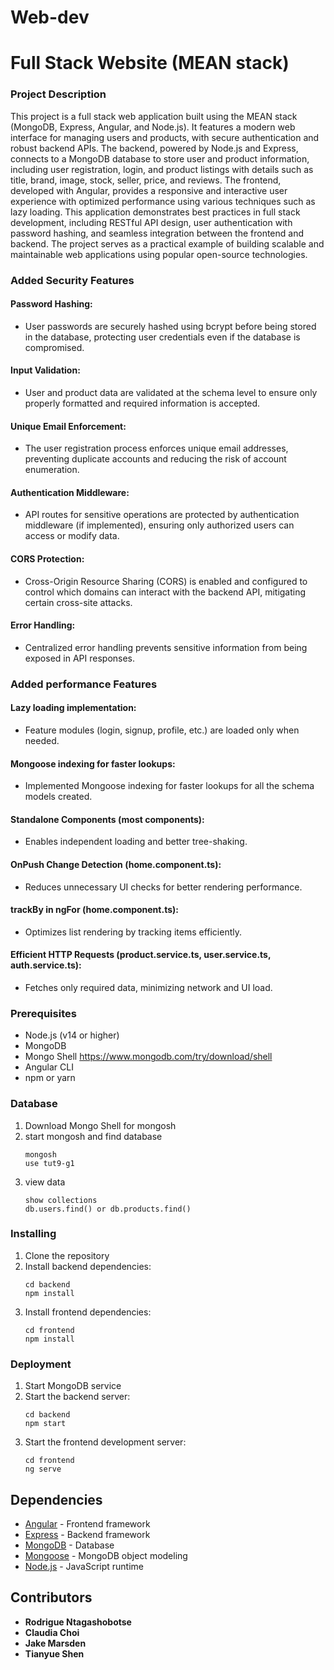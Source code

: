 # Web-dev
# Full Stack Website (MEAN stack)

### Project Description
This project is a full stack web application built using the MEAN stack (MongoDB, Express, Angular, and Node.js). It features a modern web interface for managing users and products, with secure authentication and robust backend APIs. The backend, powered by Node.js and Express, connects to a MongoDB database to store user and product information, including user registration, login, and product listings with details such as title, brand, image, stock, seller, price, and reviews. The frontend, developed with Angular, provides a responsive and interactive user experience with optimized performance using various techniques such as lazy loading. This application demonstrates best practices in full stack development, including RESTful API design, user authentication with password hashing, and seamless integration between the frontend and backend. The project serves as a practical example of building scalable and maintainable web applications using popular open-source technologies.

###  Added Security Features
#### Password Hashing:
- User passwords are securely hashed using bcrypt before being stored in the database, protecting user credentials even if the database is compromised.
#### Input Validation:
- User and product data are validated at the schema level to ensure only properly formatted and required information is accepted.
#### Unique Email Enforcement:
- The user registration process enforces unique email addresses, preventing duplicate accounts and reducing the risk of account enumeration.
#### Authentication Middleware:
- API routes for sensitive operations are protected by authentication middleware (if implemented), ensuring only authorized users can access or modify data.
#### CORS Protection:
- Cross-Origin Resource Sharing (CORS) is enabled and configured to control which domains can interact with the backend API, mitigating certain cross-site attacks.
#### Error Handling:
- Centralized error handling prevents sensitive information from being exposed in API responses.

###  Added performance Features
#### Lazy loading implementation:
- Feature modules (login, signup, profile, etc.) are loaded only when needed.
#### Mongoose indexing for faster lookups:
- Implemented Mongoose indexing for faster lookups for all the schema models created.
#### Standalone Components (most components):
- Enables independent loading and better tree-shaking.
#### OnPush Change Detection (home.component.ts):
- Reduces unnecessary UI checks for better rendering performance.
#### trackBy in ngFor (home.component.ts):
- Optimizes list rendering by tracking items efficiently.
#### Efficient HTTP Requests (product.service.ts, user.service.ts, auth.service.ts):
- Fetches only required data, minimizing network and UI load.


### Prerequisites

- Node.js (v14 or higher)
- MongoDB
- Mongo Shell https://www.mongodb.com/try/download/shell 
- Angular CLI
- npm or yarn

### Database

1. Download Mongo Shell for mongosh
2. start mongosh and find database
   ```
   mongosh
   use tut9-g1
   ```
3. view data
   ```
   show collections
   db.users.find() or db.products.find()
   ```

### Installing

1. Clone the repository
2. Install backend dependencies:
   ```
   cd backend
   npm install
   ```
3. Install frontend dependencies:
   ```
   cd frontend
   npm install
   ```

### Deployment

1. Start MongoDB service
2. Start the backend server:
   ```
   cd backend
   npm start
   ```
3. Start the frontend development server:
   ```
   cd frontend
   ng serve
   ```

## Dependencies

* [Angular](https://angular.io/) - Frontend framework
* [Express](https://expressjs.com/) - Backend framework
* [MongoDB](https://www.mongodb.com/) - Database
* [Mongoose](https://mongoosejs.com/) - MongoDB object modeling
* [Node.js](https://nodejs.org/) - JavaScript runtime

## Contributors
* **Rodrigue Ntagashobotse** 
* **Claudia Choi**
* **Jake Marsden**
* **Tianyue Shen**

